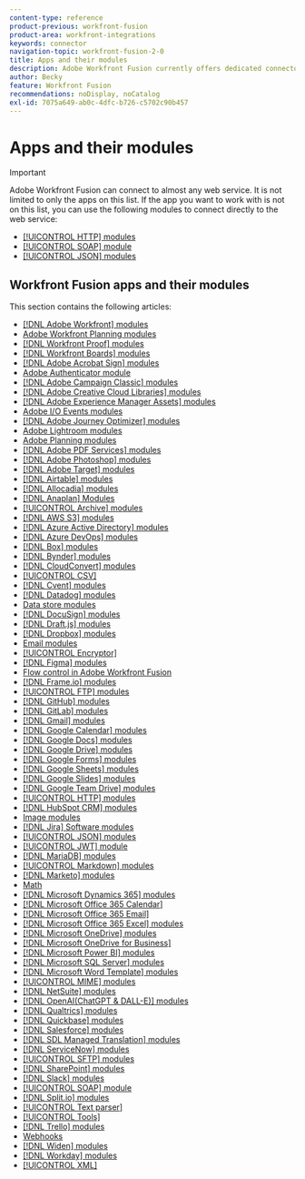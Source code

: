 ```yaml
---
content-type: reference
product-previous: workfront-fusion
product-area: workfront-integrations
keywords: connector
navigation-topic: workfront-fusion-2-0
title: Apps and their modules
description: Adobe Workfront Fusion currently offers dedicated connectors for the apps on this list. If the app you want to work with is not on this list, you can connect to it using the HTTP, SOAP, or JSON modules.
author: Becky
feature: Workfront Fusion
recommendations: noDisplay, noCatalog
exl-id: 7075a649-ab0c-4dfc-b726-c5702c90b457
---
```

# Apps and their modules

>[!IMPORTANT]
>
>Adobe Workfront Fusion can connect to almost any web service. It is not limited to only the apps on this list. If the app you want to work with is not on this list, you can use the following modules to connect directly to the web service:
>
>* [[!UICONTROL HTTP] modules](/help/workfront-fusion/references/apps-and-modules/http-modules/http-modules-1.md) 
>* [[!UICONTROL SOAP] module](/help/workfront-fusion/references/apps-and-modules/soap-module.md) 
>* [[!UICONTROL JSON] modules](/help/workfront-fusion/references/apps-and-modules/json-modules.md) 
>

## Workfront Fusion apps and their modules

This section contains the following articles:


* [[!DNL Adobe Workfront] modules](/help/workfront-fusion/references/apps-and-modules/workfront-modules.md) 
* [Adobe Workfront Planning modules](/help/workfront-fusion/references/apps-and-modules/workfront-planning-modules.md)
* [[!DNL Workfront Proof] modules](/help/workfront-fusion/references/apps-and-modules/workfront-proof-modules.md) 
* [[!DNL Workfront Boards] modules](/help/workfront-fusion/references/apps-and-modules/workfront-boards-modules.md) 
* [[!DNL Adobe Acrobat Sign] modules](/help/workfront-fusion/references/apps-and-modules/adobe-sign-modules.md)
* [Adobe Authenticator module](/help/workfront-fusion/references/apps-and-modules/adobe-authenticator-modules.md)
* [[!DNL Adobe Campaign Classic] modules](/help/workfront-fusion/references/apps-and-modules/adobe-campaign-classic-connector.md) 
* [[!DNL Adobe Creative Cloud Libraries] modules](/help/workfront-fusion/references/apps-and-modules/creative-cloud-libraries-modules.md) 
* [[!DNL Adobe Experience Manager Assets] modules](/help/workfront-fusion/references/apps-and-modules/aem-assets-modules.md)
* [Adobe I/O Events modules](/help/workfront-fusion/references/apps-and-modules/adobe-io-events-modules.md) 
* [[!DNL Adobe Journey Optimizer] modules](/help/workfront-fusion/references/apps-and-modules/adobe-journey-optimizer-modules.md)
* [Adobe Lightroom modules](/help/workfront-fusion/references/apps-and-modules/adobe-lightroom-modules.md)
* [Adobe Planning modules](/help/workfront-fusion/references/apps-and-modules/workfront-planning-modules.md)
* [[!DNL Adobe PDF Services] modules](/help/workfront-fusion/references/apps-and-modules/pdf-modules.md) 
* [[!DNL Adobe Photoshop] modules](/help/workfront-fusion/references/apps-and-modules/adobe-photoshop-modules.md) 
* [[!DNL Adobe Target] modules](/help/workfront-fusion/references/apps-and-modules/adobe-target-modules.md) 
* [[!DNL Airtable] modules](/help/workfront-fusion/references/apps-and-modules/airtable-modules.md) 
* [[!DNL Allocadia] modules](/help/workfront-fusion/references/apps-and-modules/allocadia-modules.md) 
* [[!DNL Anaplan] Modules](/help/workfront-fusion/references/apps-and-modules/anaplan-modules.md) 
* [[!UICONTROL Archive] modules](/help/workfront-fusion/references/apps-and-modules/archive-modules.md) 
* [[!DNL AWS S3] modules](/help/workfront-fusion/references/apps-and-modules/aws-s3-modules.md) 
* [[!DNL Azure Active Directory] modules](/help/workfront-fusion/references/apps-and-modules/azure-ad-modules.md) 
* [[!DNL Azure DevOps] modules](/help/workfront-fusion/references/apps-and-modules/azure-dev-ops.md)
* [[!DNL Box] modules](/help/workfront-fusion/references/apps-and-modules/box-modules.md) 
* [[!DNL Bynder] modules](/help/workfront-fusion/references/apps-and-modules/bynder-modules.md) 
* [[!DNL CloudConvert] modules](/help/workfront-fusion/references/apps-and-modules/cloud-convert-modules.md)
* [[!UICONTROL CSV]](/help/workfront-fusion/references/apps-and-modules/csv.md) 
* [[!DNL Cvent] modules](/help/workfront-fusion/references/apps-and-modules/cvent-modules.md) 
* [[!DNL Datadog] modules](/help/workfront-fusion/references/apps-and-modules/datadog-modules.md) 
* [Data store modules](/help/workfront-fusion/references/apps-and-modules/data-store-modules.md) 
* [[!DNL DocuSign] modules](/help/workfront-fusion/references/apps-and-modules/docusign-modules.md) 
* [[!DNL Draft.js] modules](/help/workfront-fusion/references/apps-and-modules/draft-js-modules.md)
* [[!DNL Dropbox] modules](/help/workfront-fusion/references/apps-and-modules/dropbox-modules.md)
* [Email modules](/help/workfront-fusion/references/apps-and-modules/email-modules.md) 
* [[!UICONTROL Encryptor]](/help/workfront-fusion/references/apps-and-modules/encryptor-modules.md) 
* [[!DNL Figma] modules](/help/workfront-fusion/references/apps-and-modules/figma-modules.md)
* [Flow control in Adobe Workfront Fusion](/help/workfront-fusion/references/apps-and-modules/flow-control.md)
* [[!DNL Frame.io] modules](/help/workfront-fusion/references/apps-and-modules/frame-io-modules.md)
* [[!UICONTROL FTP] modules](/help/workfront-fusion/references/apps-and-modules/ftp-modules.md)
* [[!DNL GitHub] modules](/help/workfront-fusion/references/apps-and-modules/github.md)
* [[!DNL GitLab] modules](/help/workfront-fusion/references/apps-and-modules/gitlab-modules.md)
* [[!DNL Gmail] modules](/help/workfront-fusion/references/apps-and-modules/gmail-modules.md) 
* [[!DNL Google Calendar] modules](/help/workfront-fusion/references/apps-and-modules/google-calendar-modules.md) 
* [[!DNL Google Docs] modules](/help/workfront-fusion/references/apps-and-modules/google-docs-modules.md) 
* [[!DNL Google Drive] modules](/help/workfront-fusion/references/apps-and-modules/google-drive-modules.md) 
* [[!DNL Google Forms] modules](/help/workfront-fusion/references/apps-and-modules/google-forms-modules.md) 
* [[!DNL Google Sheets] modules](/help/workfront-fusion/references/apps-and-modules/google-sheets-modules.md) 
* [[!DNL Google Slides] modules](/help/workfront-fusion/references/apps-and-modules/google-slides-modules.md) 
* [[!DNL Google Team Drive] modules](/help/workfront-fusion/references/apps-and-modules/google-team-drive-modules.md) 
* [[!UICONTROL HTTP] modules](/help/workfront-fusion/references/apps-and-modules/http-modules/http-modules-1.md) 
* [[!DNL HubSpot CRM] modules](/help/workfront-fusion/references/apps-and-modules/hubspot-crm-modules.md) 
* [Image modules](/help/workfront-fusion/references/apps-and-modules/image-module.md) 
* [[!DNL Jira] Software modules](/help/workfront-fusion/references/apps-and-modules/jira-software-modules.md) 
* [[!UICONTROL JSON] modules](/help/workfront-fusion/references/apps-and-modules/json-modules.md)
* [[!UICONTROL JWT] module](/help/workfront-fusion/references/apps-and-modules/jwt-modules.md)
* [[!DNL MariaDB] modules](/help/workfront-fusion/references/apps-and-modules/mariadb-modules.md) 
* [[!UICONTROL Markdown] modules](/help/workfront-fusion/references/apps-and-modules/markdown-modules.md) 
* [[!DNL Marketo] modules](/help/workfront-fusion/references/apps-and-modules/marketo-modules.md) 
* [Math](/help/workfront-fusion/references/apps-and-modules/math-module.md) 
* [[!DNL Microsoft Dynamics 365] modules](/help/workfront-fusion/references/apps-and-modules/microsoft-dynamics-365-modules.md) 
* [[!DNL Microsoft Office 365 Calendar]](/help/workfront-fusion/references/apps-and-modules/microsoft-365-calendar-modules.md) 
* [[!DNL Microsoft Office 365 Email]](/help/workfront-fusion/references/apps-and-modules/microsoft-365-email-modules.md) 
* [[!DNL Microsoft Office 365 Excel] modules](/help/workfront-fusion/references/apps-and-modules/microsoft-365-excel-modules.md) 
* [[!DNL Microsoft OneDrive] modules](/help/workfront-fusion/references/apps-and-modules/microsoft-onedrive-modules.md) 
* [[!DNL Microsoft OneDrive for Business]](/help/workfront-fusion/references/apps-and-modules/microsoft-onedrive-for-business-modules.md) 
* [[!DNL Microsoft Power BI] modules](/help/workfront-fusion/references/apps-and-modules/powerbi-modules.md)
* [[!DNL Microsoft SQL Server] modules](/help/workfront-fusion/references/apps-and-modules/microsoft-sql-server-modules.md) 
* [[!DNL Microsoft Word Template] modules](/help/workfront-fusion/references/apps-and-modules/microsoft-word-templates-modules.md) 
* [[!UICONTROL MIME] modules](/help/workfront-fusion/references/apps-and-modules/mime.md) 
* [[!DNL NetSuite] modules](/help/workfront-fusion/references/apps-and-modules/netsuite.md) 
* [[!DNL OpenAI(ChatGPT & DALL-E)] modules](/help/workfront-fusion/references/apps-and-modules/openai-chatgpt-modules.md) 
* [[!DNL Qualtrics] modules](/help/workfront-fusion/references/apps-and-modules/qualtrics-modules.md) 
* [[!DNL Quickbase] modules](/help/workfront-fusion/references/apps-and-modules/quickbase-modules.md) 
* [[!DNL Salesforce] modules](/help/workfront-fusion/references/apps-and-modules/salesforce-modules.md) 
* [[!DNL SDL Managed Translation] modules](/help/workfront-fusion/references/apps-and-modules/sdl-managed-translation-modules.md) 
* [[!DNL ServiceNow] modules](/help/workfront-fusion/references/apps-and-modules/servicenow-modules.md) 
* [[!UICONTROL SFTP] modules](/help/workfront-fusion/references/apps-and-modules/sftp.md) 
* [[!DNL SharePoint] modules](/help/workfront-fusion/references/apps-and-modules/sharepoint-modules.md) 
* [[!DNL Slack] modules](/help/workfront-fusion/references/apps-and-modules/slack-modules.md) 
* [[!UICONTROL SOAP] module](/help/workfront-fusion/references/apps-and-modules/soap-module.md) 
* [[!DNL Split.io] modules](/help/workfront-fusion/references/apps-and-modules/split-io-modules.md) 
* [[!UICONTROL Text parser]](/help/workfront-fusion/references/apps-and-modules/text-parser.md) 
* [[!UICONTROL Tools]](/help/workfront-fusion/references/apps-and-modules/tools-modules.md) 
* [[!DNL Trello] modules](/help/workfront-fusion/references/apps-and-modules/trello-modules.md) 
* [Webhooks](/help/workfront-fusion/references/apps-and-modules/webhooks-updated.md) 
* [[!DNL Widen] modules](/help/workfront-fusion/references/apps-and-modules/widen-modules.md)
* [[!DNL Workday] modules](/help/workfront-fusion/references/apps-and-modules/workday-modules.md)
* [[!UICONTROL XML]](/help/workfront-fusion/references/apps-and-modules/xml-modules.md)
